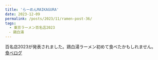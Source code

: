 ```yaml
---
title: 'らーめんMAIKAGURA'
date: 2023-12-09
permalink: /posts/2023/11/ramen-post-36/
tags:
  - 東京ラーメン百名店2023
　- 鶏白湯
---
```


百名店2023が発表されました。鶏白湯ラーメン初めて食べたかもしれません。
[食べログ](https://tabelog.com/tokyo/A1318/A131813/13218425/)
